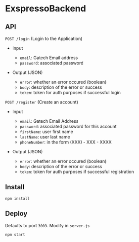 # ExspressoBackend

API
---



`POST /login` (Login to the Application)

* Input

  * `email`: Gatech Email address
  * `password`: associated password
  
* Output (JSON)

  * `error`: whether an error occured (boolean)
  * `body`: description of the error or success
  * `token`: token for auth purposes if successful login






`POST /register` (Create an account)
* Input

  * `email`: Gatech Email Address
  * `password`: associated password for this account
  * `firstName`: user first name
  * `lastName`: user last name
  * `phoneNumber`: in the form (XXX) - XXX - XXXX
  
* Output (JSON)

  * `error`: whether an error occured (boolean)
  * `body`: description of the error or success
  * `token`: token for auth purposes if successful registration




Install
-------
`npm install`

Deploy
------
Defaults to port `3003`. Modify in `server.js`

`npm start`
